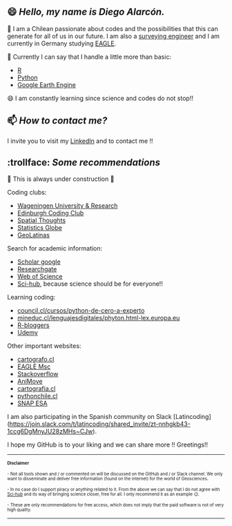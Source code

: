 ## 😄 *Hello, my name is Diego Alarcón.*

🔭 I am a Chilean passionate about codes and the possibilities that this can generate for all of us in our future. I am also a [surveying engineer](http://www.geomensura.usach.cl/) and I am currently in Germany studying [EAGLE](http://eagle-science.org/).

🌱 Currently I can say that I handle a little more than basic:

- [R](https://ourcodingclub.github.io/tutorials/intro-to-r/)
- [Python](https://courses.spatialthoughts.com/python-foundation.html#what-next)
- [Google Earth Engine](https://courses.spatialthoughts.com/end-to-end-gee.html)

😄 I am constantly learning since science and codes do not stop!!

## 📫 *How to contact me?*
I invite you to visit my [LinkedIn](https://www.linkedin.com/in/diegoalarc%C3%B3nd%C3%ADaz/) and to contact me !!

## :trollface: *Some recommendations*
:construction: This is always under construction :construction:

Coding clubs:
- [Wageningen University & Research](https://geoscripting-wur.github.io/)
- [Edinburgh Coding Club](https://ourcodingclub.github.io/)
- [Spatial Thoughts](https://spatialthoughts.com/)
- [Statistics Globe](https://statisticsglobe.com/)
- [GeoLatinas](https://geolatinas.weebly.com/)

Search for academic information:
- [Scholar google](https://scholar.google.com/)
- [Researchgate](https://www.researchgate.net/)
- [Web of Science](https://login.webofknowledge.com/error/Error?Error=IPError&PathInfo=%2F&RouterURL=https%3A%2F%2Fwww.webofknowledge.com%2F&Domain=.webofknowledge.com&Src=IP&Alias=Wrc=IP&Alias=W)
- [Sci-hub](https://sci-hub.se/), because science should be for everyone!!

Learning coding:
- [council.cl/cursos/python-de-cero-a-experto](https://council.cl/cursos/python-de-cero-a-experto/)
- [mineduc.cl/lenguajesdigitales/phyton.html-lex.europa.eu](https://sitios.mineduc.cl/lenguajesdigitales/phyton.html)
- [R-bloggers](https://www.r-bloggers.com/)
- [Udemy](https://www.udemy.com/)

Other important websites:
- [cartografo.cl](https://cartografo.cl/)
- [EAGLE Msc](http://eagle-science.org/)
- [Stackoverflow](https://stackoverflow.com/)
- [AniMove](https://animove.org/)
- [cartografia.cl](http://sitio.cartografia.cl/)
- [pythonchile.cl](https://pythonchile.cl/)
- [SNAP ESA](https://step.esa.int/main/download/snap-download/)

I am also participating in the Spanish community on Slack [Latincoding] (https://join.slack.com/t/latincoding/shared_invite/zt-nnhgkb43-1ccg6DgMnyJU28zMHs~CJw).

I hope my GitHub is to your liking and we can share more !!
Greetings!!

<!--
**diegoalarc/diegoalarc** is a ✨ _special_ ✨ repository because its `README.md` (this file) appears on your GitHub profile.

Here are some ideas to get you started:

- 🔭 I’m currently working on ...
- 🌱 I’m currently learning ...
- 👯 I’m looking to collaborate on ...
- 🤔 I’m looking for help with ...
- 💬 Ask me about ...
- 📫 How to reach me: ...
- 😄 Pronouns: ...
- ⚡ Fun fact: ...
-->
---

<sub><sup>__Disclaimer__<sub> <sup>
 
 <sub><sup> - Not all tools shown and / or commented on will be discussed on the GitHub and / or Slack channel. We only want to disseminate and deliver free information (found on the internet) for the world of Geosciences. <sub><sup>

<sub><sup> - In no case do I support piracy or anything related to it. From the above we can say that I do not agree with [Sci-hub](https://sci-hub.se/) and its way of bringing science closer, free for all. I only recommend it as an example :wink:. <sub><sup>

<sub><sup> - These are only recommendations for free access, which does not imply that the paid software is not of very high quality. <sub><sup>

---
